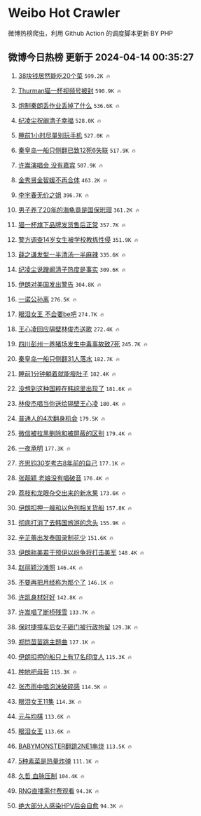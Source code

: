 # Weibo Hot Crawler 



微博热榜爬虫，利用 Github Action 的调度脚本更新 BY PHP 


## 微博今日热榜 更新于 2024-04-14 00:35:27 
1. [38块钱居然能吃20个菜](https://s.weibo.com/weibo?q=38%E5%9D%97%E9%92%B1%E5%B1%85%E7%84%B6%E8%83%BD%E5%90%8320%E4%B8%AA%E8%8F%9C&t=31&band_rank=1&Refer=top) `599.2K 🔥` 

1. [Thurman猫一杯视频号被封](https://s.weibo.com/weibo?q=%23Thurman%E7%8C%AB%E4%B8%80%E6%9D%AF%E8%A7%86%E9%A2%91%E5%8F%B7%E8%A2%AB%E5%B0%81%23&t=31&band_rank=2&Refer=top) `590.9K 🔥` 

1. [炮制秦朗丢作业丢掉了什么](https://s.weibo.com/weibo?q=%23%E7%82%AE%E5%88%B6%E7%A7%A6%E6%9C%97%E4%B8%A2%E4%BD%9C%E4%B8%9A%E4%B8%A2%E6%8E%89%E4%BA%86%E4%BB%80%E4%B9%88%23&t=31&band_rank=3&Refer=top) `536.6K 🔥` 

1. [纪凌尘祝阚清子幸福](https://s.weibo.com/weibo?q=%23%E7%BA%AA%E5%87%8C%E5%B0%98%E7%A5%9D%E9%98%9A%E6%B8%85%E5%AD%90%E5%B9%B8%E7%A6%8F%23&t=31&band_rank=4&Refer=top) `528.0K 🔥` 

1. [睡前1小时尽量别玩手机](https://s.weibo.com/weibo?q=%23%E7%9D%A1%E5%89%8D1%E5%B0%8F%E6%97%B6%E5%B0%BD%E9%87%8F%E5%88%AB%E7%8E%A9%E6%89%8B%E6%9C%BA%23&t=31&band_rank=5&Refer=top) `527.0K 🔥` 

1. [秦皇岛一船只侧翻已致12死6失联](https://s.weibo.com/weibo?q=%23%E7%A7%A6%E7%9A%87%E5%B2%9B%E4%B8%80%E8%88%B9%E5%8F%AA%E4%BE%A7%E7%BF%BB%E5%B7%B2%E8%87%B412%E6%AD%BB6%E5%A4%B1%E8%81%94%23&t=31&band_rank=6&Refer=top) `517.9K 🔥` 

1. [许嵩演唱会 没有嘉宾](https://s.weibo.com/weibo?q=%E8%AE%B8%E5%B5%A9%E6%BC%94%E5%94%B1%E4%BC%9A%20%E6%B2%A1%E6%9C%89%E5%98%89%E5%AE%BE&t=31&band_rank=7&Refer=top) `507.9K 🔥` 

1. [金秀贤金智媛不再合体](https://s.weibo.com/weibo?q=%23%E9%87%91%E7%A7%80%E8%B4%A4%E9%87%91%E6%99%BA%E5%AA%9B%E4%B8%8D%E5%86%8D%E5%90%88%E4%BD%93%23&t=31&band_rank=8&Refer=top) `463.2K 🔥` 

1. [李宇春无价之姐](https://s.weibo.com/weibo?q=%E6%9D%8E%E5%AE%87%E6%98%A5%E6%97%A0%E4%BB%B7%E4%B9%8B%E5%A7%90&t=31&band_rank=9&Refer=top) `396.7K 🔥` 

1. [男子养了20年的海龟竟是国保玳瑁](https://s.weibo.com/weibo?q=%23%E7%94%B7%E5%AD%90%E5%85%BB%E4%BA%8620%E5%B9%B4%E7%9A%84%E6%B5%B7%E9%BE%9F%E7%AB%9F%E6%98%AF%E5%9B%BD%E4%BF%9D%E7%8E%B3%E7%91%81%23&t=31&band_rank=10&Refer=top) `361.2K 🔥` 

1. [猫一杯旗下品牌发货售后正常](https://s.weibo.com/weibo?q=%23%E7%8C%AB%E4%B8%80%E6%9D%AF%E6%97%97%E4%B8%8B%E5%93%81%E7%89%8C%E5%8F%91%E8%B4%A7%E5%94%AE%E5%90%8E%E6%AD%A3%E5%B8%B8%23&t=31&band_rank=11&Refer=top) `357.7K 🔥` 

1. [警方调查14岁女生被学校教练性侵](https://s.weibo.com/weibo?q=%23%E8%AD%A6%E6%96%B9%E8%B0%83%E6%9F%A514%E5%B2%81%E5%A5%B3%E7%94%9F%E8%A2%AB%E5%AD%A6%E6%A0%A1%E6%95%99%E7%BB%83%E6%80%A7%E4%BE%B5%23&t=31&band_rank=12&Refer=top) `351.9K 🔥` 

1. [薛之谦发型一半清汤一半麻辣](https://s.weibo.com/weibo?q=%23%E8%96%9B%E4%B9%8B%E8%B0%A6%E5%8F%91%E5%9E%8B%E4%B8%80%E5%8D%8A%E6%B8%85%E6%B1%A4%E4%B8%80%E5%8D%8A%E9%BA%BB%E8%BE%A3%23&t=31&band_rank=13&Refer=top) `335.6K 🔥` 

1. [纪凌尘说蹭阚清子热度是事实](https://s.weibo.com/weibo?q=%23%E7%BA%AA%E5%87%8C%E5%B0%98%E8%AF%B4%E8%B9%AD%E9%98%9A%E6%B8%85%E5%AD%90%E7%83%AD%E5%BA%A6%E6%98%AF%E4%BA%8B%E5%AE%9E%23&t=31&band_rank=14&Refer=top) `309.6K 🔥` 

1. [伊朗对美国发出警告](https://s.weibo.com/weibo?q=%23%E4%BC%8A%E6%9C%97%E5%AF%B9%E7%BE%8E%E5%9B%BD%E5%8F%91%E5%87%BA%E8%AD%A6%E5%91%8A%23&t=31&band_rank=15&Refer=top) `304.8K 🔥` 

1. [一诺公孙离](https://s.weibo.com/weibo?q=%E4%B8%80%E8%AF%BA%E5%85%AC%E5%AD%99%E7%A6%BB&t=31&band_rank=16&Refer=top) `276.5K 🔥` 

1. [眼泪女王 不会要be吧](https://s.weibo.com/weibo?q=%E7%9C%BC%E6%B3%AA%E5%A5%B3%E7%8E%8B%20%E4%B8%8D%E4%BC%9A%E8%A6%81be%E5%90%A7&t=31&band_rank=17&Refer=top) `274.7K 🔥` 

1. [王心凌回应隔壁林俊杰送歌](https://s.weibo.com/weibo?q=%23%E7%8E%8B%E5%BF%83%E5%87%8C%E5%9B%9E%E5%BA%94%E9%9A%94%E5%A3%81%E6%9E%97%E4%BF%8A%E6%9D%B0%E9%80%81%E6%AD%8C%23&t=31&band_rank=18&Refer=top) `272.4K 🔥` 

1. [四川彭州一养猪场发生中毒事故致7死](https://s.weibo.com/weibo?q=%23%E5%9B%9B%E5%B7%9D%E5%BD%AD%E5%B7%9E%E4%B8%80%E5%85%BB%E7%8C%AA%E5%9C%BA%E5%8F%91%E7%94%9F%E4%B8%AD%E6%AF%92%E4%BA%8B%E6%95%85%E8%87%B47%E6%AD%BB%23&t=31&band_rank=19&Refer=top) `245.7K 🔥` 

1. [秦皇岛一船只侧翻31人落水](https://s.weibo.com/weibo?q=%23%E7%A7%A6%E7%9A%87%E5%B2%9B%E4%B8%80%E8%88%B9%E5%8F%AA%E4%BE%A7%E7%BF%BB31%E4%BA%BA%E8%90%BD%E6%B0%B4%23&t=31&band_rank=20&Refer=top) `182.7K 🔥` 

1. [睡前1分钟躺着就能瘦肚子](https://s.weibo.com/weibo?q=%23%E7%9D%A1%E5%89%8D1%E5%88%86%E9%92%9F%E8%BA%BA%E7%9D%80%E5%B0%B1%E8%83%BD%E7%98%A6%E8%82%9A%E5%AD%90%23&t=31&band_rank=21&Refer=top) `182.4K 🔥` 

1. [没想到这种国粹在韩综里出现了](https://s.weibo.com/weibo?q=%E6%B2%A1%E6%83%B3%E5%88%B0%E8%BF%99%E7%A7%8D%E5%9B%BD%E7%B2%B9%E5%9C%A8%E9%9F%A9%E7%BB%BC%E9%87%8C%E5%87%BA%E7%8E%B0%E4%BA%86&t=31&band_rank=22&Refer=top) `181.6K 🔥` 

1. [林俊杰唱当你送给隔壁王心凌](https://s.weibo.com/weibo?q=%23%E6%9E%97%E4%BF%8A%E6%9D%B0%E5%94%B1%E5%BD%93%E4%BD%A0%E9%80%81%E7%BB%99%E9%9A%94%E5%A3%81%E7%8E%8B%E5%BF%83%E5%87%8C%23&t=31&band_rank=23&Refer=top) `180.4K 🔥` 

1. [普通人的4次翻身机会](https://s.weibo.com/weibo?q=%23%E6%99%AE%E9%80%9A%E4%BA%BA%E7%9A%844%E6%AC%A1%E7%BF%BB%E8%BA%AB%E6%9C%BA%E4%BC%9A%23&t=31&band_rank=24&Refer=top) `179.5K 🔥` 

1. [微信被拉黑删除和被屏蔽的区别](https://s.weibo.com/weibo?q=%23%E5%BE%AE%E4%BF%A1%E8%A2%AB%E6%8B%89%E9%BB%91%E5%88%A0%E9%99%A4%E5%92%8C%E8%A2%AB%E5%B1%8F%E8%94%BD%E7%9A%84%E5%8C%BA%E5%88%AB%23&t=31&band_rank=25&Refer=top) `179.4K 🔥` 

1. [一夜承明](https://s.weibo.com/weibo?q=%E4%B8%80%E5%A4%9C%E6%89%BF%E6%98%8E&t=31&band_rank=26&Refer=top) `177.3K 🔥` 

1. [齐思钧30岁考古8年前的自己](https://s.weibo.com/weibo?q=%E9%BD%90%E6%80%9D%E9%92%A730%E5%B2%81%E8%80%83%E5%8F%A48%E5%B9%B4%E5%89%8D%E7%9A%84%E8%87%AA%E5%B7%B1&t=31&band_rank=27&Refer=top) `177.1K 🔥` 

1. [张靓颖 老娘没有唱破音](https://s.weibo.com/weibo?q=%E5%BC%A0%E9%9D%93%E9%A2%96%20%E8%80%81%E5%A8%98%E6%B2%A1%E6%9C%89%E5%94%B1%E7%A0%B4%E9%9F%B3&t=31&band_rank=28&Refer=top) `176.4K 🔥` 

1. [荔枝和龙眼杂交出来的新水果](https://s.weibo.com/weibo?q=%23%E8%8D%94%E6%9E%9D%E5%92%8C%E9%BE%99%E7%9C%BC%E6%9D%82%E4%BA%A4%E5%87%BA%E6%9D%A5%E7%9A%84%E6%96%B0%E6%B0%B4%E6%9E%9C%23&t=31&band_rank=29&Refer=top) `173.6K 🔥` 

1. [伊朗扣押一艘和以色列相关货船](https://s.weibo.com/weibo?q=%23%E4%BC%8A%E6%9C%97%E6%89%A3%E6%8A%BC%E4%B8%80%E8%89%98%E5%92%8C%E4%BB%A5%E8%89%B2%E5%88%97%E7%9B%B8%E5%85%B3%E8%B4%A7%E8%88%B9%23&t=31&band_rank=30&Refer=top) `157.8K 🔥` 

1. [彻底打消了去韩国旅游的念头](https://s.weibo.com/weibo?q=%E5%BD%BB%E5%BA%95%E6%89%93%E6%B6%88%E4%BA%86%E5%8E%BB%E9%9F%A9%E5%9B%BD%E6%97%85%E6%B8%B8%E7%9A%84%E5%BF%B5%E5%A4%B4&t=31&band_rank=31&Refer=top) `155.9K 🔥` 

1. [辛芷蕾出发泰国录制花少](https://s.weibo.com/weibo?q=%23%E8%BE%9B%E8%8A%B7%E8%95%BE%E5%87%BA%E5%8F%91%E6%B3%B0%E5%9B%BD%E5%BD%95%E5%88%B6%E8%8A%B1%E5%B0%91%23&t=31&band_rank=32&Refer=top) `151.6K 🔥` 

1. [伊朗称美若干预伊以纷争将打击美军](https://s.weibo.com/weibo?q=%23%E4%BC%8A%E6%9C%97%E7%A7%B0%E7%BE%8E%E8%8B%A5%E5%B9%B2%E9%A2%84%E4%BC%8A%E4%BB%A5%E7%BA%B7%E4%BA%89%E5%B0%86%E6%89%93%E5%87%BB%E7%BE%8E%E5%86%9B%23&t=31&band_rank=33&Refer=top) `148.4K 🔥` 

1. [赵丽颖沙滩照](https://s.weibo.com/weibo?q=%23%E8%B5%B5%E4%B8%BD%E9%A2%96%E6%B2%99%E6%BB%A9%E7%85%A7%23&t=31&band_rank=34&Refer=top) `146.4K 🔥` 

1. [不要再把月经称为那个了](https://s.weibo.com/weibo?q=%23%E4%B8%8D%E8%A6%81%E5%86%8D%E6%8A%8A%E6%9C%88%E7%BB%8F%E7%A7%B0%E4%B8%BA%E9%82%A3%E4%B8%AA%E4%BA%86%23&t=31&band_rank=35&Refer=top) `146.1K 🔥` 

1. [许凯身材好好](https://s.weibo.com/weibo?q=%23%E8%AE%B8%E5%87%AF%E8%BA%AB%E6%9D%90%E5%A5%BD%E5%A5%BD%23&t=31&band_rank=36&Refer=top) `142.8K 🔥` 

1. [许嵩唱了断桥残雪](https://s.weibo.com/weibo?q=%E8%AE%B8%E5%B5%A9%E5%94%B1%E4%BA%86%E6%96%AD%E6%A1%A5%E6%AE%8B%E9%9B%AA&t=31&band_rank=37&Refer=top) `133.7K 🔥` 

1. [保时捷撞车后女子砸门被行政拘留](https://s.weibo.com/weibo?q=%23%E4%BF%9D%E6%97%B6%E6%8D%B7%E6%92%9E%E8%BD%A6%E5%90%8E%E5%A5%B3%E5%AD%90%E7%A0%B8%E9%97%A8%E8%A2%AB%E8%A1%8C%E6%94%BF%E6%8B%98%E7%95%99%23&t=31&band_rank=38&Refer=top) `129.3K 🔥` 

1. [郑恺苗苗跳主题曲](https://s.weibo.com/weibo?q=%23%E9%83%91%E6%81%BA%E8%8B%97%E8%8B%97%E8%B7%B3%E4%B8%BB%E9%A2%98%E6%9B%B2%23&t=31&band_rank=39&Refer=top) `127.1K 🔥` 

1. [伊朗扣押的船只上有17名印度人](https://s.weibo.com/weibo?q=%23%E4%BC%8A%E6%9C%97%E6%89%A3%E6%8A%BC%E7%9A%84%E8%88%B9%E5%8F%AA%E4%B8%8A%E6%9C%8917%E5%90%8D%E5%8D%B0%E5%BA%A6%E4%BA%BA%23&t=31&band_rank=40&Refer=top) `115.3K 🔥` 

1. [种地吧母带](https://s.weibo.com/weibo?q=%E7%A7%8D%E5%9C%B0%E5%90%A7%E6%AF%8D%E5%B8%A6&t=31&band_rank=41&Refer=top) `115.3K 🔥` 

1. [张杰雨中唱泡沫破碎感](https://s.weibo.com/weibo?q=%23%E5%BC%A0%E6%9D%B0%E9%9B%A8%E4%B8%AD%E5%94%B1%E6%B3%A1%E6%B2%AB%E7%A0%B4%E7%A2%8E%E6%84%9F%23&t=31&band_rank=42&Refer=top) `114.5K 🔥` 

1. [眼泪女王11集](https://s.weibo.com/weibo?q=%E7%9C%BC%E6%B3%AA%E5%A5%B3%E7%8E%8B11%E9%9B%86&t=31&band_rank=43&Refer=top) `114.3K 🔥` 

1. [元与均棋](https://s.weibo.com/weibo?q=%E5%85%83%E4%B8%8E%E5%9D%87%E6%A3%8B&t=31&band_rank=44&Refer=top) `113.6K 🔥` 

1. [眼泪女王](https://s.weibo.com/weibo?q=%E7%9C%BC%E6%B3%AA%E5%A5%B3%E7%8E%8B&t=31&band_rank=45&Refer=top) `113.6K 🔥` 

1. [BABYMONSTER翻跳2NE1串烧](https://s.weibo.com/weibo?q=%23BABYMONSTER%E7%BF%BB%E8%B7%B32NE1%E4%B8%B2%E7%83%A7%23&t=31&band_rank=46&Refer=top) `113.5K 🔥` 

1. [5种素菜是热量炸弹](https://s.weibo.com/weibo?q=%235%E7%A7%8D%E7%B4%A0%E8%8F%9C%E6%98%AF%E7%83%AD%E9%87%8F%E7%82%B8%E5%BC%B9%23&t=31&band_rank=47&Refer=top) `111.1K 🔥` 

1. [久哲 血脉压制](https://s.weibo.com/weibo?q=%E4%B9%85%E5%93%B2%20%E8%A1%80%E8%84%89%E5%8E%8B%E5%88%B6&t=31&band_rank=48&Refer=top) `104.4K 🔥` 

1. [RNG直播需付费观看](https://s.weibo.com/weibo?q=%23RNG%E7%9B%B4%E6%92%AD%E9%9C%80%E4%BB%98%E8%B4%B9%E8%A7%82%E7%9C%8B%23&t=31&band_rank=49&Refer=top) `94.3K 🔥` 

1. [绝大部分人感染HPV后会自愈](https://s.weibo.com/weibo?q=%23%E7%BB%9D%E5%A4%A7%E9%83%A8%E5%88%86%E4%BA%BA%E6%84%9F%E6%9F%93HPV%E5%90%8E%E4%BC%9A%E8%87%AA%E6%84%88%23&t=31&band_rank=50&Refer=top) `94.3K 🔥` 

